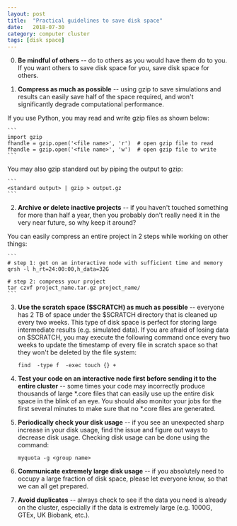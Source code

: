 ```yaml
---
layout: post
title:  "Practical guidelines to save disk space"
date:   2018-07-30
category: computer cluster
tags: [disk space]
---
```


0. **Be mindful of others** -- do to others as you would have them do to you.
If you want others to save disk space for you, save disk space for others.

1. **Compress as much as possible** -- using gzip to save simulations and
results can easily save half of the space required, and won't significantly
degrade computational performance.

If you use Python, you may read and write gzip files as shown below:

    ```
    import gzip
    fhandle = gzip.open('<file name>', 'r')  # open gzip file to read
    fhandle = gzip.open('<file name>', 'w')  # open gzip file to write
    ```

You may also gzip standard out by piping the output to gzip:

    ```
    <standard output> | gzip > output.gz
    ```

2. **Archive or delete inactive projects** -- if you haven't touched something
for more than half a year, then you probably don't really need it in the very
near future, so why keep it around?

You can easily compress an entire project in 2 steps while working on
other things:

    ```
    # step 1: get on an interactive node with sufficient time and memory
    qrsh -l h_rt=24:00:00,h_data=32G

    # step 2: compress your project
    tar czvf project_name.tar.gz project_name/
    ```

3. **Use the scratch space ($SCRATCH) as much as possible** -- everyone
has 2 TB of space under the $SCRATCH directory that is cleaned up every
two weeks. This type of disk space is perfect for storing large intermediate
results (e.g. simulated data). If you are afraid of losing data on $SCRATCH,
you may execute the following command once every two weeks to update the
timestamp of every file in scratch space so that they won't be deleted by the
file system:

    ```
    find  -type f  -exec touch {} +
    ```

4. **Test your code on an interactive node first before sending it to the
entire cluster** -- some times your code may incorrectly produce thousands
of large \*.core files that can easily use up the entire disk space in the blink
of an eye. You should also monitor your jobs for the first several minutes to
make sure that no \*.core files are generated.

5. **Periodically check your disk usage** -- if you see an unexpected sharp
increase in your disk usage, find the issue and figure out ways to decrease
disk usage. Checking disk usage can be done using the command:

    ```
    myquota -g <group name>
    ```

6. **Communicate extremely large disk usage** -- if you absolutely need to
occupy a large fraction of disk space, please let everyone know, so that we
can all get prepared.  

7. **Avoid duplicates** -- always check to see if the data you need is already
on the cluster, especially if the data is extremely large (e.g. 1000G, GTEx,
UK Biobank, etc.).
